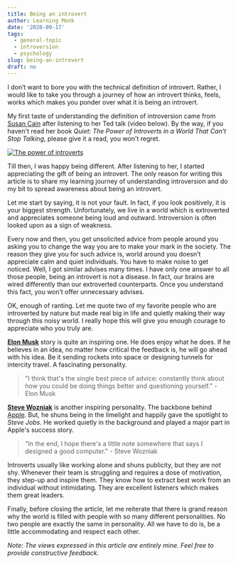 ```yaml
---
title: Being an introvert
author: Learning Monk
date: '2020-09-17'
tags:
  - general-topic
  - introversion
  - psychology
slug: being-an-introvert
draft: no
---
```



I don’t want to bore you with the technical definition of introvert. Rather, I would like to take you through a journey of how an introvert thinks, feels, works which makes you ponder over what it is being an introvert.


My first taste of understanding the definition of introversion came from [Susan Cain](https://en.wikipedia.org/wiki/Susan_Cain) after listening to her Ted talk (video below). By the way, if you haven't read her book *Quiet: The Power of Introverts in a World That Can’t Stop Talking*, please give it a read, you won't regret.


[![The power of introverts](http://img.youtube.com/vi/c0KYU2j0TM4/0.jpg)](https://www.youtube.com/watch?v=c0KYU2j0TM4 "The power of introverts")


Till then, I was happy being different. After listening to her, I started appreciating the gift of being an introvert. The only reason for writing this article is to share my learning journey of understanding introversion and do my bit to spread awareness about being an introvert.


Let me start by saying, it is not your fault. In fact, if you look positively, it is your biggest strength. Unfortunately, we live in a world which is extroverted and appreciates someone being loud and outward. Introversion is often looked upon as a sign of weakness.


Every now and then, you get unsolicited advice from people around you asking you to change the way you are to make your mark in the society. The reason they give you for such advice is, world around you doesn’t appreciate calm and quiet individuals. You have to make noise to get noticed. Well, I got similar advises many times. I have only one answer to all those people, being an introvert is not a disease. In fact, our brains are wired differently than our extroverted counterparts. Once you understand this fact, you won’t offer unnecessary advises.


OK, enough of ranting. Let me quote two of my favorite people who are introverted by nature but made real big in life and quietly making their way through this noisy world. I really hope this will give you enough courage to appreciate who you truly are.


[**Elon Musk**](https://www.britannica.com/biography/Elon-Musk) story is quite an inspiring one. He does enjoy what he does. If he believes in an idea, no matter how critical the feedback is, he will go ahead with his idea. Be it sending rockets into space or designing tunnels for intercity travel. A fascinating personality.


> "I think that's the single best piece of advice: constantly think about how you could be doing things better and questioning yourself." - Elon Musk


[**Steve Wozniak**](https://en.wikipedia.org/wiki/Steve_Wozniak) is another inspiring personality. The backbone behind [Apple](https://en.wikipedia.org/wiki/Apple_Inc.). But, he shuns being in the limelight and happily gave the spotlight to *Steve Jobs*. He worked quietly in the background and played a major part in Apple's success story.


> "In the end, I hope there's a little note somewhere that says I designed a good computer." - Steve Wozniak


Introverts usually like working alone and shuns publicity, but they are not shy. Whenever their team is struggling and requires a dose of motivation, they step-up and inspire them. They know how to extract best work from an individual without intimidating. They are excellent listeners which makes them great leaders.


Finally, before closing the article, let me reiterate that there is grand reason why the world is filled with people with so many different personalities. No two people are exactly the same in personality. All we have to do is, be a little accommodating and respect each other.

*Note: The views expressed in this article are entirely mine. Feel free to provide constructive feedback.*
